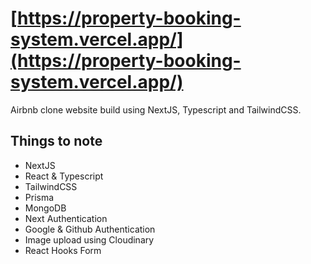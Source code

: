 # [https://property-booking-system.vercel.app/](https://property-booking-system.vercel.app/)

Airbnb clone website build using NextJS, Typescript and TailwindCSS.

## Things to note

- NextJS
- React & Typescript
- TailwindCSS
- Prisma
- MongoDB
- Next Authentication
- Google & Github Authentication
- Image upload using Cloudinary
- React Hooks Form
